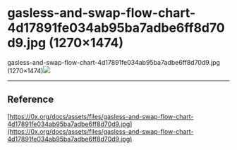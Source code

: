 # gasless-and-swap-flow-chart-4d17891fe034ab95ba7adbe6ff8d70d9.jpg (1270×1474)

gasless-and-swap-flow-chart-4d17891fe034ab95ba7adbe6ff8d70d9.jpg (1270×1474)![](https://0x.org/docs/assets/files/gasless-and-swap-flow-chart-4d17891fe034ab95ba7adbe6ff8d70d9.jpg)

---

## Reference
[https://0x.org/docs/assets/files/gasless-and-swap-flow-chart-4d17891fe034ab95ba7adbe6ff8d70d9.jpg](https://0x.org/docs/assets/files/gasless-and-swap-flow-chart-4d17891fe034ab95ba7adbe6ff8d70d9.jpg)
